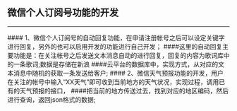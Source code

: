## 微信个人订阅号功能的开发
<hr> 
#### 1、微信个人订阅号的自动回复功能，在申请注册帐号之后可以设定关键字进行回复，另外的也可以启用开发的功能进行自己开发；
####这里的自动回复主要功能是：在关注帐号之后发送文本消息自动的进行回复，回复的内容为歌词库中的一条歌词;数据是存储在新浪
####云平台的数据库中，实现方式，从对应的文本消息中随机的获取一条发送给客户;
#### 2、微信天气预报功能的开发，用户在关注的帐号中输入“XX天气”即可收到当前地方的天气状况，实现过程，调用已有的天气预报的接口，
####把当前的地方传送过去，找到对应的地区编码，然后进行查询，返回json格式的数据;
